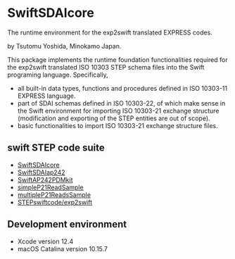 # SwiftSDAIcore
The runtime environment for the exp2swift translated EXPRESS codes.

by Tsutomu Yoshida, Minokamo Japan.

This package implements the runtime foundation functionalities required for the exp2swift translated ISO 10303 STEP schema files into the Swift programing language.
Specifically,
* all built-in data types, functions and procedures defined in ISO 10303-11 EXPRESS language.
* part of SDAI schemas defined in ISO 10303-22, of which make sense in the Swift environment for importing ISO 10303-21 exchange structure (modification and exporting of the STEP entities are out of scope).
* basic functionalities to import ISO 10303-21 exchange structure files.



## swift STEP code suite
* [SwiftSDAIcore](https://github.com/tsun7170/SwiftSDAIcore)
* [SwiftSDAIap242](https://github.com/tsun7170/SwiftSDAIap242)
* [SwiftAP242PDMkit](https://github.com/tsun7170/SwiftAP242PDMkit)
* [simpleP21ReadSample](https://github.com/tsun7170/simpleP21ReadSample)
* [multipleP21ReadsSample](https://github.com/tsun7170/multipleP21ReadsSample)
* [STEPswiftcode/exp2swift](https://github.com/tsun7170/STEPswiftcode)


## Development environment
* Xcode version 12.4
* macOS Catalina version 10.15.7
